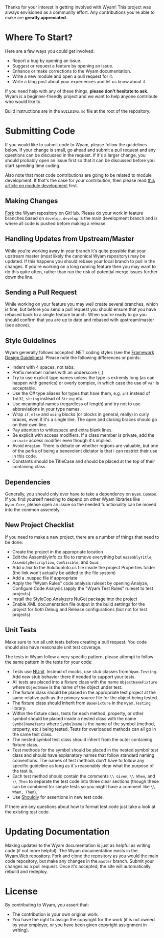 Thanks for your interest in getting involved with Wyam! This project was always envisioned as a community effort. Any contributions you're able to make are **greatly appreciated**.

# Where To Start?

Here are a few ways you could get involved:

- Report a bug by opening an issue.
- Suggest or request a feature by opening an issue.
- Enhance or make corrections to the Wyam documentation.
- Write a new module and open a pull request for it.
- Write a blog post about your experiences and let us know about it.

If you need help with any of these things, **please don't hesitate to ask**. Wyam is a beginner-friendly project and we want to help anyone contribute who would like to.

Build instructions are in the `BUILDING.md` file at the root of the repository.

# Submitting Code

If you would like to submit code to Wyam, please follow the guidelines below. If your change is small, go ahead and submit a pull request and any questions can be discussed in the request. If it's a larger change, you should probably open an issue first so that it can be discussed before you start spending time coding.

Also note that most code contributions are going to be related to module development. If that's the case for your contribution, then please read [this article on module development](https://wyam.io/docs/extensibility/writing-a-module) first.

## Making Changes

[Fork](http://help.github.com/forking/) the Wyam repository on GitHub. Please do your work in feature branches based on `develop`. `develop` is the main development branch and is where all code is pushed before making a release.

## Handling Updates from Upstream/Master

While you're working away in your branch it's quite possible that your upstream master (most likely the canonical Wyam repository) may be updated. If this happens you should rebase your local branch to pull in the changes. If you're working on a long running feature then you may want to do this quite often, rather than run the risk of potential merge issues further down the line.

## Sending a Pull Request

While working on your feature you may well create several branches, which is fine, but before you send a pull request you should ensure that you have rebased back to a single feature branch. When you're ready to go you should confirm that you are up to date and rebased with upstream/master (see above).

## Style Guidelines

Wyam generally follows accepted .NET coding styles (see the [Framework Design Guidelines](https://msdn.microsoft.com/en-us/library/ms229042%28v=vs.110%29.aspx)). Please note the following differences or points:

- Indent with 4 spaces, not tabs.
- Prefix member names with an underscore (`_`).
- Try to use explicit type names unless the type is extremly long (as can happen with generics) or overly complex, in which case the use of `var` is acceptable.
- Use the C# type aliases for types that have them, e.g. `int` instead of `Int32`, `string` instead of `String` etc.
- Use meaningful names (regardless of length) and try not to use abbreviations in your type names.
- Wrap `if`, `else` and `using` blocks (or blocks in general, really) in curly braces, even if it's a single line. The open and closing braces should go on their own line.
- Pay attention to whitespace and extra blank lines.
- Be explicit with access modifiers. If a class member is private, add the `private` access modifier even though it's implied. 
- Avoid `#region`. There is debate on whether regions are valuable, but one of the perks of being a benevolent dictator is that I can restrict their use in this code.
- Constants should be TitleCase and should be placed at the top of their containing class.

## Dependencies

Generally, you should only ever have to take a dependency on `Wyam.Common`. If you find yourself needing to depend on other Wyam libraries like `Wyam.Core`, please open an issue so the needed functionality can be moved into the common assembly.

## New Project Checklist

If you need to make a new project, there are a number of things that need to be done:

- Create the project in the appropriate location
- Edit the AssemblyInfo.cs file to remove everything but `AssemblyTitle`, `AssemblyDescription`, `ComVisible`, and `Guid`
- Add *a link* to the SolutionInfo.cs file inside the project Properties folder (the link won't actually be added to the file system)
- Add a .nuspec file if appropriate
- Apply the "Wyam Rules" code analysis ruleset by opening Analyze, Configure Code Analysis (apply the "Wyam Test Rules" ruleset to test projects)
- Install the StyleCop.Analyzers NuGet package into the project
- Enable XML documentation file output in the build settings for the project for *both* Debug and Release configurations (but not for test projects)

## Unit Tests

Make sure to run all unit tests before creating a pull request. You code should also have reasonable unit test coverage.

The tests in Wyam follow a very specific pattern, please attempt to follow the same pattern in the tests for your code:
- Tests use [NUnit](https://github.com/nunit). Instead of mocks, use stub classes from `Wyam.Testing`. Add new stub behavior there if needed to support your tests.
- All tests are placed into a fixture class with the name `ObjectNameFixture` where `ObjectName` is the name of the object under test.
- The fixture class should be placed in the appropriate test project at the same relative path as the primary source file for the object being tested.
- The fixture class should inherit from `BaseFixture` in the `Wyam.Testing` library.
- Within the fixture class, tests for each method, property, or other symbol should be placed inside a nested class with the name `SymbolNameTests` where `SymbolName` is the name of the symbol (method, property, etc.) being tested. Tests for overloaded methods can all go in the same test class.
- The nested symbol test class should inherit from the outer containing fixture class.
- Test methods for the symbol should be placed in the nested symbol test class and should have explanatory names that follow standard naming conventions. The names of test methods don't have to follow any specific guideline as long as it's reasonably clear what the purpose of the test is.
- Each test method should contain the comments `\\ Given`, `\\ When`, and `\\ Then` to separate the test code into three clear sections (though these can be combined for simple tests so you might have a comment like `\\ When, Then`).
- Use [Shouldly](https://github.com/shouldly/shouldly) for assertions in new test code.

If there are any questions about how to format test code just take a look at the existing test code.

# Updating Documentation

Making updates to the Wyam documentation is just as helpful as writing code (if not more helpful). The Wyam documentation exists in the [Wyam.Web repository](https://github.com/Wyamio/Wyam.Web). Fork and clone the repository as you would the main code repository, but make any changes in the `master` branch. Submit your changes as a pull request. Once it's accepted, the site will automatically rebuild and redeploy. 

# License
By contributing to Wyam, you assert that:

* The contribution is your own original work.
* You have the right to assign the copyright for the work (it is not owned by your employer, or you have been given copyright assignment in writing).
